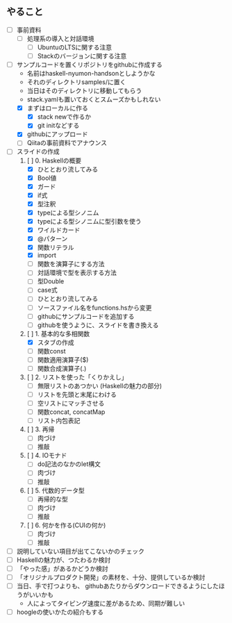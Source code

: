 やること
--------

* [ ] 事前資料
	+ [ ] 処理系の導入と対話環境
		- [ ] UbuntuのLTSに関する注意
		- [ ] Stackのバージョンに関する注意
* [ ] サンプルコードを置くリポジトリをgithubに作成する
	+ 名前はhaskell-nyumon-handsonとしようかな
	+ それのディレクトリsamples/に置く
	+ 当日はそのディレクトリに移動してもらう
	+ stack.yamlも置いておくとスムーズかもしれない
	+ [x] まずはローカルに作る
		- [x] stack newで作るか
		- [x] git initなどする
	+ [x] githubにアップロード
	+ [ ] Qiitaの事前資料でアナウンス
* [ ] スライドの作成
	1. [ ] 0. Haskellの概要
		- [x] ひととおり流してみる
		- [x] Bool値
		- [x] ガード
		- [x] if式
		- [x] 型注釈
		- [x] typeによる型シノニム
		- [x] typeによる型シノニムに型引数を使う
		- [x] ワイルドカード
		- [x] @パターン
		- [x] 関数リテラル
		- [x] import
		- [ ] 関数を演算子にする方法
		- [ ] 対話環境で型を表示する方法
		- [ ] 型Double
		- [ ] case式
		- [ ] ひととおり流してみる
		- [ ] ソースファイル名をfunctions.hsから変更
		- [ ] githubにサンプルコードを追加する
		- [ ] githubを使うように、スライドを書き換える
	2. [ ] 1. 基本的な多相関数
		- [x] スタブの作成
		- [ ] 関数const
		- [ ] 関数適用演算子($)
		- [ ] 関数合成演算子(.)
	3. [ ] 2. リストを使った「くりかえし」
		- [ ] 無限リストのあつかい (Haskellの魅力の部分)
		- [ ] リストを先頭と末尾にわける
		- [ ] 空リストにマッチさせる
		- [ ] 関数concat, concatMap
		- [ ] リスト内包表記
	4. [ ] 3. 再帰
		- [ ] 肉づけ
		- [ ] 推敲
	5. [ ] 4. IOモナド
		- [ ] do記法のなかのlet構文
		- [ ] 肉づけ
		- [ ] 推敲
	6. [ ] 5. 代数的データ型
		- [ ] 再帰的な型
		- [ ] 肉づけ
		- [ ] 推敲
	7. [ ] 6. 何かを作る(CUIの何か)
		- [ ] 肉づけ
		- [ ] 推敲
* [ ] 説明していない項目が出てこないかのチェック
* [ ] Haskellの魅力が、つたわるか検討
* [ ] 「やった感」があるかどうか検討
* [ ] 「オリジナルプロダクト開発」の素材を、十分、提供しているか検討
* [ ] 当日、手で打つよりも、
	githubあたりからダウンロードできるようにしたほうがいいかも
	+ 人によってタイピング速度に差があるため、同期が難しい
* [ ] hoogleの使いかたの紹介もする
